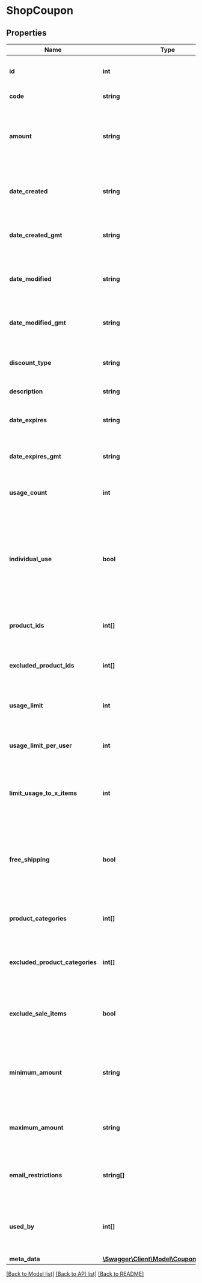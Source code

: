 # ShopCoupon

## Properties
Name | Type | Description | Notes
------------ | ------------- | ------------- | -------------
**id** | **int** | Unique identifier for the object. | [optional] 
**code** | **string** | Coupon code. | [optional] 
**amount** | **string** | The amount of discount. Should always be numeric, even if setting a percentage. | [optional] 
**date_created** | **string** | The date the coupon was created, in the site&#x27;s timezone. | [optional] 
**date_created_gmt** | **string** | The date the coupon was created, as GMT. | [optional] 
**date_modified** | **string** | The date the coupon was last modified, in the site&#x27;s timezone. | [optional] 
**date_modified_gmt** | **string** | The date the coupon was last modified, as GMT. | [optional] 
**discount_type** | **string** | Determines the type of discount that will be applied. | [optional] 
**description** | **string** | Coupon description. | [optional] 
**date_expires** | **string** | The date the coupon expires, in the site&#x27;s timezone. | [optional] 
**date_expires_gmt** | **string** | The date the coupon expires, as GMT. | [optional] 
**usage_count** | **int** | Number of times the coupon has been used already. | [optional] 
**individual_use** | **bool** | If true, the coupon can only be used individually. Other applied coupons will be removed from the cart. | [optional] 
**product_ids** | **int[]** | List of product IDs the coupon can be used on. | [optional] 
**excluded_product_ids** | **int[]** | List of product IDs the coupon cannot be used on. | [optional] 
**usage_limit** | **int** | How many times the coupon can be used in total. | [optional] 
**usage_limit_per_user** | **int** | How many times the coupon can be used per customer. | [optional] 
**limit_usage_to_x_items** | **int** | Max number of items in the cart the coupon can be applied to. | [optional] 
**free_shipping** | **bool** | If true and if the free shipping method requires a coupon, this coupon will enable free shipping. | [optional] 
**product_categories** | **int[]** | List of category IDs the coupon applies to. | [optional] 
**excluded_product_categories** | **int[]** | List of category IDs the coupon does not apply to. | [optional] 
**exclude_sale_items** | **bool** | If true, this coupon will not be applied to items that have sale prices. | [optional] 
**minimum_amount** | **string** | Minimum order amount that needs to be in the cart before coupon applies. | [optional] 
**maximum_amount** | **string** | Maximum order amount allowed when using the coupon. | [optional] 
**email_restrictions** | **string[]** | List of email addresses that can use this coupon. | [optional] 
**used_by** | **int[]** | List of user IDs (or guest email addresses) that have used the coupon. | [optional] 
**meta_data** | [**\Swagger\Client\Model\CouponsMetaData[]**](CouponsMetaData.md) | Meta data. | [optional] 

[[Back to Model list]](../../README.md#documentation-for-models) [[Back to API list]](../../README.md#documentation-for-api-endpoints) [[Back to README]](../../README.md)

